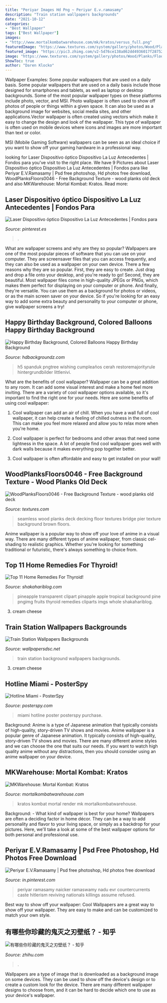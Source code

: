 ```yaml
---
title: "Periyar Images Hd Png ~ Periyar E.v.ramasamy"
description: "Train station wallpapers backgrounds"
date: "2021-10-12"
categories:
- "Best Wallpaper"
tags: ["Best Wallpaper"]
images:
- "http://www.mortalkombatwarehouse.com/mk/kratos/versus_full.png"
featuredImage: "https://www.textures.com/system/gallery/photos/Wood/Planks/Floors/120637/WoodPlanksFloors0046_2_600.jpg?v=5"
featured_image: "https://pic3.zhimg.com/v2-5d76ce138a862dd4936017f28752d8e2_r.jpg"
image: "https://www.textures.com/system/gallery/photos/Wood/Planks/Floors/120637/WoodPlanksFloors0046_2_600.jpg?v=5"
ShowToc: true
author: "Daren Klocko"
---
```



Wallpaper Examples: Some popular wallpapers that are used on a daily basis.
Some popular wallpapers that are used on a daily basis include those designed for smartphones and tablets, as well as laptop or desktop backgrounds. Some of the most popular wallpaper types on these platforms include photo, vector, and MSI. 
Photo wallpaper is often used to show off photos of people or things within a given space. It can also be used as a background image for websites, social media sites, and other applications.Vector wallpaper is often created using vectors which make it easy to change the design and look of the wallpaper. This type of wallpaper is often used on mobile devices where icons and images are more important than text or color. 

MSI (Mobile Gaming Software) wallpapers can be seen as an ideal choice if you want to show off your gaming hardware in a professional way.

	

		
looking for Laser Dispositivo óptico Dispositivo La Luz Antecedentes | Fondos para you've visit to the right place. We have 9 Pictures about Laser Dispositivo óptico Dispositivo La Luz Antecedentes | Fondos para like Periyar E.V.Ramasamy | Psd free photoshop, Hd photos free download, WoodPlanksFloors0046 - Free Background Texture - wood planks old deck and also MKWarehouse: Mortal Kombat: Kratos. Read more:
		
    
## Laser Dispositivo óptico Dispositivo La Luz Antecedentes | Fondos Para

<img loading=lazy src="https://i.pinimg.com/736x/33/5f/fb/335ffb29f7aef609db20eb304c8295e9.jpg" onerror="this.onerror=null;this.src='https://tse1.mm.bing.net/th?id=OIP.1wIlug1obZMy0Ow4zlLj2AHaK4&amp;pid=15.1';" alt="Laser Dispositivo óptico Dispositivo La Luz Antecedentes | Fondos para">

_Source: pinterest.es_

>. 

	

What are wallpaper screens and why are they so popular?
Wallpapers are one of the most popular pieces of software that you can use on your computer. They are screensaver files that you can access frequently, and they can also be used as a wallpaper on your own device. There a few reasons why they are so popular. First, they are easy to create. Just drag and drop a file onto your desktop, and you're ready to go! Second, they are beautiful. Most wallpaper files come in high-quality JPEGs or PNGs, which makes them perfect for displaying on your computer or phone. And finally, they're versatile. You can use them as a background for photos or videos, or as the main screen saver on your device. So if you're looking for an easy way to add some extra beauty and personality to your computer or phone, give wallpaper screens a try!

    
## Happy Birthday Background, Colored Balloons Happy Birthday Background

<img loading=lazy src="http://hdbackgroundz.com/wp-content/uploads/2019/10/stunning-Happy-Birthday-Background.jpg" onerror="this.onerror=null;this.src='https://tse3.mm.bing.net/th?id=OIP.rRsnL2zT3TVe623_oy2YUwHaNK&amp;pid=15.1';" alt="Happy Birthday Background, Colored Balloons Happy Birthday Background">

_Source: hdbackgroundz.com_

>h5 spanduk pngtree wishing cumpleaños cerah restoremajorityrule hintergrundbilder littlenivi. 

	

What are the benefits of cool wallpaper?
Wallpaper can be a great addition to any room. It can add some visual interest and make a home feel more inviting. There are a variety of cool wallpaper options available, so it's important to find the right one for your needs. Here are some benefits of using cool wallpaper: 
1. Cool wallpaper can add an air of chill. When you have a wall full of cool wallpaper, it can help create a feeling of chilled outness in the room. This can make you feel more relaxed and allow you to relax more when you're home. 

2. Cool wallpaper is perfect for bedrooms and other areas that need some lightness in the space. A lot of people find cool wallpaper goes well with dark walls because it makes everything pop together better. 

3. Cool wallpaper is often affordable and easy to get installed on your wall!

    
## WoodPlanksFloors0046 - Free Background Texture - Wood Planks Old Deck

<img loading=lazy src="https://www.textures.com/system/gallery/photos/Wood/Planks/Floors/120637/WoodPlanksFloors0046_2_600.jpg?v=5" onerror="this.onerror=null;this.src='https://tse2.mm.bing.net/th?id=OIP.eONa2b7wpxBOoH_PH7bWtwHaDt&amp;pid=15.1';" alt="WoodPlanksFloors0046 - Free Background Texture - wood planks old deck">

_Source: textures.com_

>seamless wood planks deck decking floor textures bridge pier texture background brown floors. 

	

Anime wallpaper is a popular way to show off your love of anime in a visual way. There are many different types of anime wallpaper, from classic cel-shading to realistic graphics. Whether you're looking for something traditional or futuristic, there's always something to choice from.

    
## Top 11 Home Remedies For Thyroid!

<img loading=lazy src="http://www.shakahariblog.com/wp-content/uploads/2014/09/Pineapple-520x1024.png" onerror="this.onerror=null;this.src='https://tse1.mm.bing.net/th?id=OIP.hhXmMoEGl8klpf7kI-a1twHaOl&amp;pid=15.1';" alt="Top 11 Home Remedies For Thyroid!">

_Source: shakahariblog.com_

>pineapple transparent clipart pinapple apple tropical background pine pngimg fruits thyroid remedies cliparts imgs whole shakahariblog. 

	

3. cream cheese 

    
## Train Station Wallpapers Backgrounds

<img loading=lazy src="http://wallpapersdsc.net/wp-content/uploads/2017/04/Train-Station-HD-Background-.jpg" onerror="this.onerror=null;this.src='https://tse3.mm.bing.net/th?id=OIP.HSoJLpwJgUJD4dpCpfLVRQHaEo&amp;pid=15.1';" alt="Train Station Wallpapers Backgrounds">

_Source: wallpapersdsc.net_

>train station background wallpapers backgrounds. 

	

3. cream cheese 

    
## Hotline Miami - PosterSpy

<img loading=lazy src="https://posterspy.com/wp-content/uploads/2015/03/posterspy.jpg" onerror="this.onerror=null;this.src='https://tse4.mm.bing.net/th?id=OIP.H-h7VlU4jb5x7CdpCn5tGAHaKe&amp;pid=15.1';" alt="Hotline Miami - PosterSpy">

_Source: posterspy.com_

>miami hotline poster posterspy purchase. 

	

Background: Anime is a type of Japanese animation that typically consists of high-quality, story-driven TV shows and movies.
Anime wallpaper is a popular genre of Japanese animation. It typically consists of high-quality, story-driven TV shows and movies. There are many different anime styles and we can choose the one that suits our needs. If you want to watch high quality anime without any distractions, then you should consider using an anime wallpaper on your device.

    
## MKWarehouse: Mortal Kombat: Kratos

<img loading=lazy src="http://www.mortalkombatwarehouse.com/mk/kratos/versus_full.png" onerror="this.onerror=null;this.src='https://tse4.mm.bing.net/th?id=OIP.doHTQeht43ozWhXDeOVTXwHaJ4&amp;pid=15.1';" alt="MKWarehouse: Mortal Kombat: Kratos">

_Source: mortalkombatwarehouse.com_

>kratos kombat mortal render mk mortalkombatwarehouse. 

	

Background: - What kind of wallpaper is best for your home?
Wallpapers are often a deciding factor in home décor. They can be a way to add personality and flavor to your living space, or simply as a backdrop for your pictures. Here, we'll take a look at some of the best wallpaper options for both personal and professional use.

    
## Periyar E.V.Ramasamy | Psd Free Photoshop, Hd Photos Free Download

<img loading=lazy src="https://www.countercurrents.org/periyar.jpg" onerror="this.onerror=null;this.src='https://tse1.mm.bing.net/th?id=OIP.C3R9m_pV2IzQ1QyvqHErAAHaJQ&amp;pid=15.1';" alt="Periyar E.V.Ramasamy | Psd free photoshop, Hd photos free download">

_Source: in.pinterest.com_

>periyar ramasamy naicker ramaswamy nadu evr countercurrents caste hitlerism reviving nationals killings assume refused. 

	

Best way to show off your wallpaper:
Cool Wallpapers are a great way to show off your wallpaper. They are easy to make and can be customized to match your own style.

    
## 有哪些你珍藏的鬼灭之刃壁纸？ - 知乎

<img loading=lazy src="https://pic3.zhimg.com/v2-5d76ce138a862dd4936017f28752d8e2_r.jpg" onerror="this.onerror=null;this.src='https://tse2.mm.bing.net/th?id=OIP.ZJ4YhSgwsWpXOQjMh1tR1AHaKy&amp;pid=15.1';" alt="有哪些你珍藏的鬼灭之刃壁纸？ - 知乎">

_Source: zhihu.com_

>. 

	

Wallpapers are a type of image that is downloaded as a background image on some devices. They can be used to show off the device's design or to create a custom look for the device. There are many different wallpaper designs to choose from, and it can be hard to decide which one to use as your device's wallpaper.

